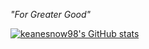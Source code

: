 <i>"For Greater Good"</i>

[![keanesnow98's GitHub stats](https://github-readme-stats.vercel.app/api?username=keanesnow98&show_icons=true&bg_color=30,196463,604e95&title_color=fff&icon_color=ffeb3b&text_color=fff)](https://github.com/anuraghazra/github-readme-stats)
